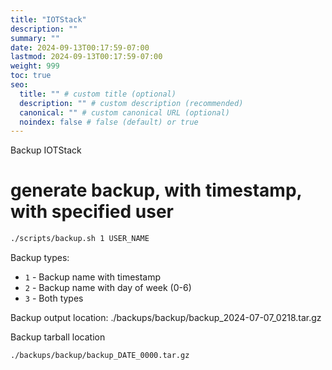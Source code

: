 ```yaml
---
title: "IOTStack"
description: ""
summary: ""
date: 2024-09-13T00:17:59-07:00
lastmod: 2024-09-13T00:17:59-07:00
weight: 999
toc: true
seo:
  title: "" # custom title (optional)
  description: "" # custom description (recommended)
  canonical: "" # custom canonical URL (optional)
  noindex: false # false (default) or true
---
```


Backup IOTStack

# generate backup, with timestamp, with specified user

```bash { title="Run backup script" }
./scripts/backup.sh 1 USER_NAME
```

Backup types:

- `1` - Backup name with timestamp
- `2` - Backup name with day of week (0-6)
- `3` - Both types

Backup output location: ./backups/backup/backup_2024-07-07_0218.tar.gz

Backup tarball location

```bash { title="Backup tarball location" }
./backups/backup/backup_DATE_0000.tar.gz
```
